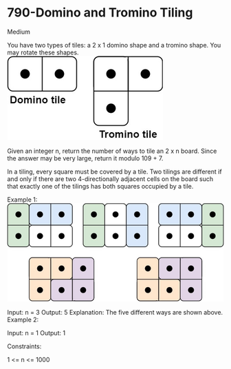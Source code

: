 <h1>790-Domino and Tromino Tiling</h1>
Medium

You have two types of tiles: a 2 x 1 domino shape and a tromino shape. You may rotate these shapes.
![alt text](image.png)

Given an integer n, return the number of ways to tile an 2 x n board. Since the answer may be very large, return it modulo 109 + 7.

In a tiling, every square must be covered by a tile. Two tilings are different if and only if there are two 4-directionally adjacent cells on the board such that exactly one of the tilings has both squares occupied by a tile.

 

Example 1:
![alt text](image-1.png)

Input: n = 3
Output: 5
Explanation: The five different ways are shown above.
Example 2:

Input: n = 1
Output: 1
 

Constraints:

1 <= n <= 1000